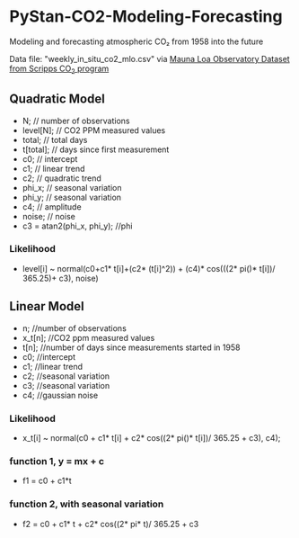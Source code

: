 # PyStan-CO2-Modeling-Forecasting
Modeling and forecasting atmospheric CO₂ from 1958 into the future

Data file: "weekly_in_situ_co2_mlo.csv" via [Mauna Loa Observatory Dataset from Scripps CO<sub>2</sub> program](https://scrippsco2.ucsd.edu/data/atmospheric_co2/mlo.html)

## Quadratic Model

- N; // number of observations
- level[N]; // CO2 PPM measured values
- total;   // total days
- t[total]; // days since first measurement
- c0;  // intercept
- c1;  // linear trend
- c2;  // quadratic trend
- phi_x; // seasonal variation
- phi_y; // seasonal variation
- c4; // amplitude
- noise;  // noise 
- c3 = atan2(phi_x, phi_y); //phi

### Likelihood
- level[i] ~ normal(c0+c1* t[i]+(c2* (t[i]^2)) + (c4)* cos(((2* pi()* t[i])/ 365.25)+ c3), noise)

## Linear Model

- n; //number of observations
- x_t[n]; //CO2 ppm measured values
- t[n]; //number of days since measurements started in 1958
- c0; //intercept
- c1; //linear trend
- c2; //seasonal variation
- c3; //seasonal variation
- c4; //gaussian noise

### Likelihood 
- x_t[i] ~ normal(c0 + c1* t[i] + c2* cos((2* pi()* t[i])/ 365.25 + c3), c4);

### function 1, y = mx + c
- f1 = c0 + c1*t

### function 2, with seasonal variation
- f2 = c0 + c1* t + c2* cos((2* pi* t)/ 365.25 + c3
